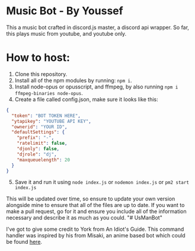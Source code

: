 # Music Bot - By Youssef

This a music bot crafted in discord.js master, a discord api wrapper. So far, this plays music from youtube, and youtube only. 

# How to host:

1. Clone this repository.
2. Install all of the npm modules by running: `npm i`.
3. Install node-opus or opusscript, and ffmpeg, by also running `npm i ffmpeg-binaries node-opus`.
4. Create a file called config.json, make sure it looks like this:

```json
{
  "token": "BOT TOKEN HERE",
  "ytapikey": "YOUTUBE API KEY",
  "ownerid": "YOUR ID",
  "defaultSettings": {
    "prefix": "-",
    "ratelimit": false,
    "djonly": false,
    "djrole": "dj",
    "maxqueuelength": 20
  }
}
```
5. Save it and run it using `node index.js` or `nodemon index.js` or `pm2 start index.js`

This will be updated over time, so ensure to update your own version alongside mine to ensure that all of the files are up to date. If you want to make a pull request, go for it and ensure you include all of the information necessary and describe it as much as you could. "# UsManBot" 

I've got to give some credit to York from An Idiot's Guide. This command handler was inspired by his from Misaki, an anime based bot which could be found [here](https://github.com/NotAWeebDev/Misaki).
